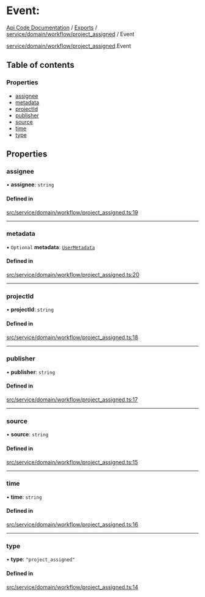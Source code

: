 # Event: 
 
[Api Code Documentation](../README.md) / [Exports](../modules.md) / [service/domain/workflow/project\_assigned](../modules/service_domain_workflow_project_assigned.md) / Event

[service/domain/workflow/project\_assigned](../modules/service_domain_workflow_project_assigned.md).Event

## Table of contents

### Properties

- [assignee](service_domain_workflow_project_assigned.Event.md#assignee)
- [metadata](service_domain_workflow_project_assigned.Event.md#metadata)
- [projectId](service_domain_workflow_project_assigned.Event.md#projectid)
- [publisher](service_domain_workflow_project_assigned.Event.md#publisher)
- [source](service_domain_workflow_project_assigned.Event.md#source)
- [time](service_domain_workflow_project_assigned.Event.md#time)
- [type](service_domain_workflow_project_assigned.Event.md#type)

## Properties

### assignee

• **assignee**: `string`

#### Defined in

[src/service/domain/workflow/project_assigned.ts:19](https://github.com/openkfw/TruBudget/blob/086d599/api/src/service/domain/workflow/project_assigned.ts#L19)

___

### metadata

• `Optional` **metadata**: [`UserMetadata`](../modules/service_domain_metadata.md#usermetadata)

#### Defined in

[src/service/domain/workflow/project_assigned.ts:20](https://github.com/openkfw/TruBudget/blob/086d599/api/src/service/domain/workflow/project_assigned.ts#L20)

___

### projectId

• **projectId**: `string`

#### Defined in

[src/service/domain/workflow/project_assigned.ts:18](https://github.com/openkfw/TruBudget/blob/086d599/api/src/service/domain/workflow/project_assigned.ts#L18)

___

### publisher

• **publisher**: `string`

#### Defined in

[src/service/domain/workflow/project_assigned.ts:17](https://github.com/openkfw/TruBudget/blob/086d599/api/src/service/domain/workflow/project_assigned.ts#L17)

___

### source

• **source**: `string`

#### Defined in

[src/service/domain/workflow/project_assigned.ts:15](https://github.com/openkfw/TruBudget/blob/086d599/api/src/service/domain/workflow/project_assigned.ts#L15)

___

### time

• **time**: `string`

#### Defined in

[src/service/domain/workflow/project_assigned.ts:16](https://github.com/openkfw/TruBudget/blob/086d599/api/src/service/domain/workflow/project_assigned.ts#L16)

___

### type

• **type**: ``"project_assigned"``

#### Defined in

[src/service/domain/workflow/project_assigned.ts:14](https://github.com/openkfw/TruBudget/blob/086d599/api/src/service/domain/workflow/project_assigned.ts#L14)
